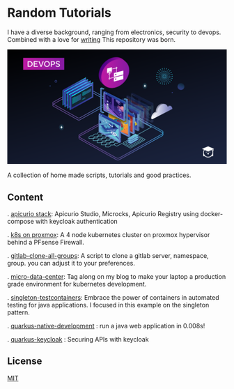 # Random Tutorials

I have a diverse background, ranging from electronics, security to devops. Combined with a love for [writing](https://kyouuma.blogspot.com/) This repository was born. 

![tutorials](April-Content-Launch-DEVOPS-1200x628-1200x628.png)

A collection of home made scripts, tutorials and good practices.

## Content


. [apicurio stack](https://github.com/Kyouuma/api-management-docker-compose): Apicurio Studio, Microcks, Apicurio Registry using docker-compose with keycloak authentication

. [k8s on proxmox](https://kyouuma.blogspot.com/2020/05/4-node-kubernetes-cluster-behind.html): A 4 node kubernetes cluster on proxmox hypervisor behind a PFsense Firewall.

. [gitlab-clone-all-groups](https://github.com/Kyouuma/Tutorials/tree/master/gitlab-clone-all-groups): A script to clone a gitlab server, namespace, group. you can adjust it to your preferences. 

. [micro-data-center](https://github.com/Kyouuma/Tutorials/tree/master/micro-data-center): Tag along on my blog to make your laptop a production grade environment for kubernetes development.

. [singleton-testcontainers](https://github.com/Kyouuma/Tutorials/tree/master/singleton-testcontainers): Embrace the power of containers in automated testing for java applications. I focused in this example on the singleton pattern.

. [quarkus-native-development](https://github.com/Kyouuma/Tutorials/tree/master/quarkus-native-development) : run a java web application in 0.008s!

. [quarkus-keycloak](https://github.com/Kyouuma/Tutorials/tree/master/quarkus-keycloak) : Securing APIs with keycloak 



## License
[MIT](https://choosealicense.com/licenses/mit/)
